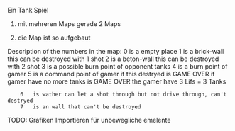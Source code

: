 Ein Tank Spiel 
1. mit mehreren Maps gerade 2 Maps 

2. die Map ist so aufgebaut 

Description of the numbers in the map:
        0   is a empty place
        1   is a brick-wall this can be destroyed with 1 shot
        2   is a beton-wall this can be destroyed with 2 shot
        3   is a possible burn point of opponent tanks
        4   is a burn point of gamer 
        5   is a command point of gamer 
            if this destryed is GAME OVER
            if gamer have no more tanks is GAME OVER
            the gamer have 3 Lifs = 3 Tanks
        
        6   is wather can let a shot through but not drive through, can't destryed
        7   is an wall that can't be destroyed
        
TODO: Grafiken Importieren für unbewegliche emelente 
